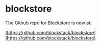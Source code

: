# blockstore

The Github repo for Blockstore is now at:

[https://github.com/blockstack/blockstore](https://github.com/blockstack/blockstore)
